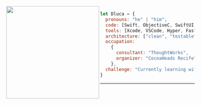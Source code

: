 <img align='left' src="https://i.ibb.co/kxLFH3W/Artboard.png" width="248">

```javascript
let Dluca = { 
  pronouns: "he" | "him",
  code: [Swift, ObjectiveC, SwiftUI],
  tools: [Xcode, VSCode, Hyper, Fastlane, Husky, Sketch],
  architecture: ["clean", "testable", "modular"],
  occupation: 
    {
      consultant: "ThoughtWorks",
      organizer: "CocoaHeads Recife"
    },
  challenge: "Currently learning with Apple's SwiftUI Tutorials"
}
```

---
<!--
**gabrieldluca/gabrieldluca** is a ✨ _special_ ✨ repository because its `README.md` (this file) appears on your GitHub profile.

Here are some ideas to get you started:

- 🔭 I’m currently working on ...
- 🌱 I’m currently learning ...
- 👯 I’m looking to collaborate on ...
- 🤔 I’m looking for help with ...
- 💬 Ask me about ...
- 📫 How to reach me: ...
- 😄 Pronouns: ...
- ⚡ Fun fact: ...
-->

